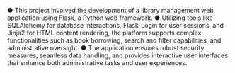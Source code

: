 ● This project involved the development of a library management web application using Flask, a Python web framework.
● Utilizing tools like SQLAlchemy for database interactions, Flask-Login for user sessions, and Jinja2 for HTML content rendering, the platform supports complex functionalities such as book borrowing, search and filter capabilities, and administrative oversight.
● The application ensures robust security measures, seamless data handling, and provides interactive user interfaces that enhance both administrative tasks and user experiences.
